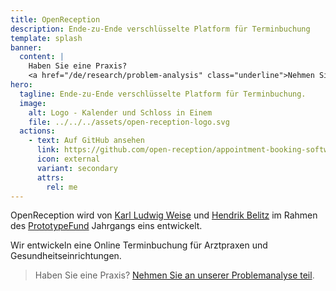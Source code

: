 ```yaml
---
title: OpenReception
description: Ende-zu-Ende verschlüsselte Platform für Terminbuchung
template: splash
banner:
  content: |
    Haben Sie eine Praxis?
    <a href="/de/research/problem-analysis" class="underline">Nehmen Sie an unserer Problemanalyse teil</a>
hero:
  tagline: Ende-zu-Ende verschlüsselte Platform für Terminbuchung.
  image:
    alt: Logo - Kalender und Schloss in Einem
    file: ../../../assets/open-reception-logo.svg
  actions:
    - text: Auf GitHub ansehen
      link: https://github.com/open-reception/appointment-booking-software
      icon: external
      variant: secondary
      attrs:
        rel: me
---
```


OpenReception wird von [Karl Ludwig Weise](https://ludwigweise.de) und [Hendrik Belitz](https://innovation-through-understanding.de/) im Rahmen des [PrototypeFund](https://prototypefund.de/) Jahrgangs eins entwickelt.

Wir entwickeln eine Online Terminbuchung für Arztpraxen und Gesundheitseinrichtungen.

> Haben Sie eine Praxis? [Nehmen Sie an unserer Problemanalyse teil](/de/research/problem-analysis).
